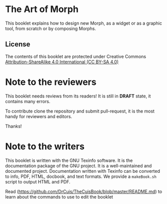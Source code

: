 # The Art of Morph

This booklet explains how to design new Morph, as a widget or as
a graphic tool, from scratch or by composing Morphs.

## License 

The contents of this booklet are protected under Creative Commons
[Attribution-ShareAlike 4.0 International (CC BY-SA
4.0)](https://creativecommons.org/licenses/by-sa/4.0/)

# Note to the reviewers
This booklet needs reviews from its readers! It is still in **DRAFT**
state, it contains many errors.

To contribute clone the repository and submit pull-request, it is the
most handy for reviewers and editors.

Thanks!

# Note to the writers
This booklet is written with the GNU Texinfo software. It is the
documentation package of the GNU project. It is a well-maintained and
documented project. Documentation written with Texinfo can be
converted to info, PDF, HTML, docbook, and text formats. We provide a
`makeBook.sh` script to output HTML and PDF.

Read (https://github.com/DrCuis/TheCuisBook/blob/master/README.md) to
learn about the commands to use to edit the booklet


